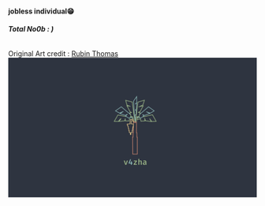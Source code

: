 #### **jobless individual😁**
###### **Total No0b : )**

Original Art credit : [ Rubin Thomas](https://dribbble.com/shots/3593216-Vazha-Banana-Tree)
![v4zha](v4zha_0.png)

